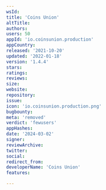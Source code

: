 ```yaml
---
wsId: 
title: 'Coins Union'
altTitle: 
authors: 
users: 50
appId: 'io.coinsunion.production'
appCountry: 
released: '2021-10-20'
updated: '2022-01-18'
version: '1.4.4'
stars: 
ratings: 
reviews: 
size: 
website: 
repository: 
issue: 
icon: 'io.coinsunion.production.png'
bugbounty: 
meta: 'removed'
verdict: 'fewusers'
appHashes: 
date: '2024-03-02'
signer: 
reviewArchive: 
twitter: 
social: 
redirect_from: 
developerName: 'Coins Union'
features: 

---
```


